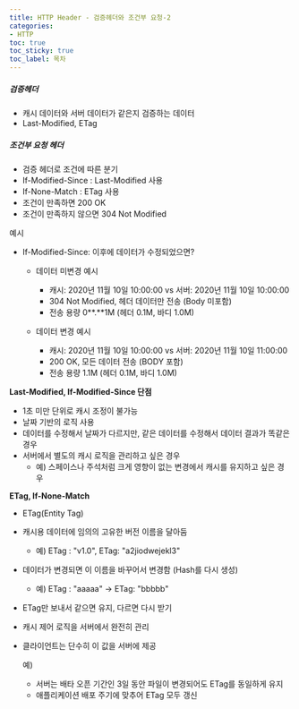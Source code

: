 ```yaml
---
title: HTTP Header - 검증헤더와 조건부 요청-2
categories:
- HTTP
toc: true
toc_sticky: true
toc_label: 목차
---
```






##### 검증헤더

* 캐시 데이터와 서버 데이터가 같은지 검증하는 데이터
* Last-Modified, ETag



##### 조건부 요청 헤더

* 검증 헤더로 조건에 따른 분기
* If-Modified-Since : Last-Modified 사용
* If-None-Match : ETag 사용
* 조건이 만족하면 200 OK
* 조건이 만족하지 않으면 304 Not Modified



예시

* If-Modified-Since: 이후에 데이터가 수정되었으면?

  * 데이터 미변경 예시
    * 캐시: 2020년 11월 10일 10:00:00 vs 서버: 2020년 11월 10일 10:00:00
    * 304 Not Modified, 헤더 데이터만 전송 (Body 미포함)
    * 전송 용량 0**.**1M (헤더 0.1M, 바디 1.0M)

  * 데이터 변경 예시
    * 캐시: 2020년 11월 10일 10:00:00 vs 서버: 2020년 11월 10일 11:00:00
    * 200 OK, 모든 데이터 전송 (BODY 포함)
    * 전송 용량 1.1M (헤더 0.1M, 바디 1.0M)





**Last-Modified, If-Modified-Since 단점**

* 1초 미만 단위로 캐시 조정이 불가능
* 날짜 기반의 로직 사용
* 데이터를 수정해서 날짜가 다르지만, 같은 데이터를 수정해서 데이터 결과가 똑같은 경우
* 서버에서 별도의 캐시 로직을 관리하고 싶은 경우
  * 예) 스페이스나 주석처럼 크게 영향이 없는 변경에서 캐시를 유지하고 싶은 경우



**ETag, If-None-Match**

* ETag(Entity Tag)
* 캐시용 데이터에 임의의 고유한 버전 이름을 달아둠
  * 예) ETag : "v1.0", ETag: "a2jiodwejekl3"

* 데이터가 변경되면 이 이름을 바꾸어서 변경함 (Hash를 다시 생성)

  * 예) ETag : "aaaaa" -> ETag: "bbbbb"

* ETag만 보내서 같으면 유지, 다르면 다시 받기

* 캐시 제어 로직을 서버에서 완전히 관리

* 클라이언트는 단수히 이 값을 서버에 제공

  예)

  * 서버는 배타 오픈 기간인 3일 동안 파일이 변경되어도 ETag를 동일하게 유지
  * 애플리케이션 배포 주기에 맞추어 ETag 모두 갱신